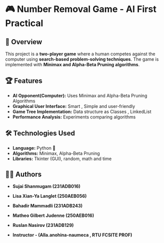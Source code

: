 # 🎮 Number Removal Game - AI First Practical  

## 📌 Overview  
This project is a **two-player game** where a human competes against the computer using **search-based problem-solving techniques**. The game is implemented with **Minimax and Alpha-Beta Pruning algorithms**.

## 🏆 Features  
- **AI Opponent(Computer):** Uses Minimax and Alpha-Beta Pruning Algorithms
- **Graphical User Interface:** Smart , Simple and user-friendly  
- **Game Tree Implementation:** Data structure as Classes , LinkedList 
- **Performance Analysis:** Experiments comparing algorithms  

## 🛠️ Technologies Used  
- **Language:** Python 🐍 
- **Algorithms:** Minimax, Alpha-Beta Pruning  
- **Libraries:** Tkinter (GUI), random, math and time  

## 👨‍💻 Authors  
- **Sujai Shanmugam (231ADB016)**
- **Lisa Xian-Ya Langlet (250AEB056)**
- **Bahadir Mammadli (231ADB243)**
- **Matheo Gilbert Judenne (250AEB016)**
- **Ruslan Nasirov (231ADB129)**
  
- **Instructor - (Alla.anohina-naumeca , RTU FCSITE PROF)**  

